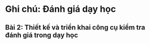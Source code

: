 # Ghi chú: Đánh giá dạy học

## Bài 2: Thiết kế và triển khai công cụ kiểm tra đánh giá trong dạy học




